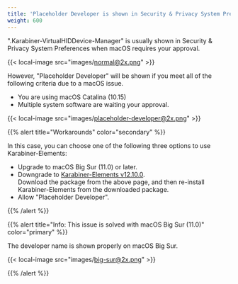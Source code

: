 ```yaml
---
title: 'Placeholder Developer is shown in Security & Privacy System Preferences'
weight: 600
---
```


".Karabiner-VirtualHIDDevice-Manager" is usually shown in Security & Privacy System Preferences when macOS requires your approval.

{{< local-image src="images/normal@2x.png" >}}

However, "Placeholder Developer" will be shown if you meet all of the following criteria due to a macOS issue.

-   You are using macOS Catalina (10.15)
-   Multiple system software are waiting your approval.

{{< local-image src="images/placeholder-developer@2x.png" >}}

{{% alert title="Workarounds" color="secondary" %}}

In this case, you can choose one of the following three options to use Karabiner-Elements:

-   Upgrade to macOS Big Sur (11.0) or later.
-   Downgrade to [Karabiner-Elements v12.10.0](/docs/releasenotes/#karabiner-elements-12100).<br />
    Download the package from the above page, and then re-install Karabiner-Elements from the downloaded package.
-   Allow "Placeholder Developer".

{{% /alert %}}

{{% alert title="Info: This issue is solved with macOS Big Sur (11.0)" color="primary" %}}

The developer name is shown properly on macOS Big Sur.

{{< local-image src="images/big-sur@2x.png" >}}

{{% /alert %}}
